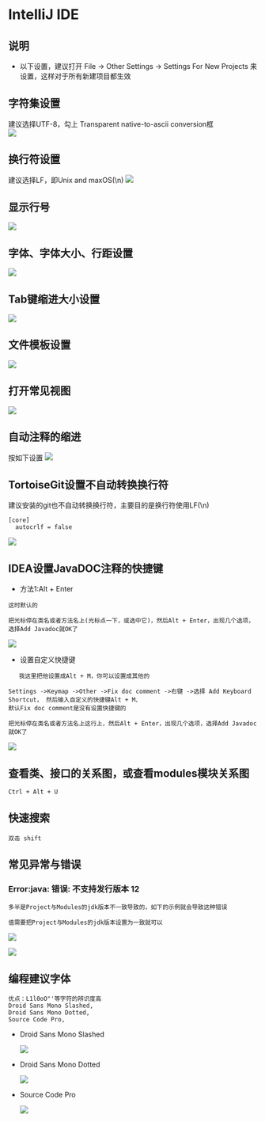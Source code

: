 IntelliJ IDE
==

## 说明
* 以下设置，建议打开 File -> Other Settings -> Settings For New Projects 来设置，这样对于所有新建项目都生效

## 字符集设置
建议选择UTF-8，勾上 Transparent native-to-ascii conversion框  
![](images/Intellij_IDE/字符集设置.png)

## 换行符设置
建议选择LF，即Unix and maxOS(\n)
![](images/Intellij_IDE/换行符设置.png)

## 显示行号
![](images/Intellij_IDE/显示行号.png)

## 字体、字体大小、行距设置
![](images/Intellij_IDE/字体、字体大小、行距设置.png)


## Tab键缩进大小设置
![](./images/Intellij_IDE/Tab键缩进大小设置.png)

## 文件模板设置
![](./images/Intellij_IDE/文件模板设置.png)

## 打开常见视图
![](./images/Intellij_IDE/常规视图.png)

## 自动注释的缩进
按如下设置
![](./images/Intellij_IDE/自动注释的缩进.png)  

## TortoiseGit设置不自动转换换行符
建议安装的git也不自动转换换行符，主要目的是换行符使用LF(\n)
```text
[core]
  autocrlf = false
```
![](./images/Intellij_IDE/TortoiseGit设置不自动转换换行符.png)

## IDEA设置JavaDOC注释的快捷键
* 方法1:Alt + Enter
```text
这时默认的

把光标停在类名或者方法名上(光标点一下，或选中它)，然后Alt + Enter，出现几个选项，选择Add Javadoc就OK了
```
 ![](./images/Intellij_IDE/addJavaDoc01.png)  
 
 * 设置自定义快捷键
 ```text
    我这里把他设置成Alt + M，你可以设置成其他的
 
Settings ->Keymap ->Other ->Fix doc comment ->右键 ->选择 Add Keyboard Shortcut， 然后输入自定义的快捷键Alt + M、
默认Fix doc comment是没有设置快捷键的

把光标停在类名或者方法名上这行上，然后Alt + Enter，出现几个选项，选择Add Javadoc就OK了
```

![](./images/Intellij_IDE/addJavaDoc02.png)  

## 查看类、接口的关系图，或查看modules模块关系图
```text
Ctrl + Alt + U
```

## 快速搜索
```text
双击 shift
```

## 常见异常与错误
### Error:java: 错误: 不支持发行版本 12
```text
多半是Project与Modules的jdk版本不一致导致的，如下的示例就会导致这种错误

值需要把Project与Modules的jdk版本设置为一致就可以
```
![](./images/Intellij_IDE/异常1.png)  

![](./images/Intellij_IDE/异常2.png)  


## 编程建议字体
```
优点：L1l0oO"'等字符的辨识度高
Droid Sans Mono Slashed, 
Droid Sans Mono Dotted,
Source Code Pro,
```

* Droid Sans Mono Slashed

    ![](./images/Intellij_IDE/font_DroidSansMonoSlashed.png)

* Droid Sans Mono Dotted

    ![](./images/Intellij_IDE/font_DroidSansMonoDotted.png)
    
* Source Code Pro

    ![](./images/Intellij_IDE/font_SourceCodePro.png)
